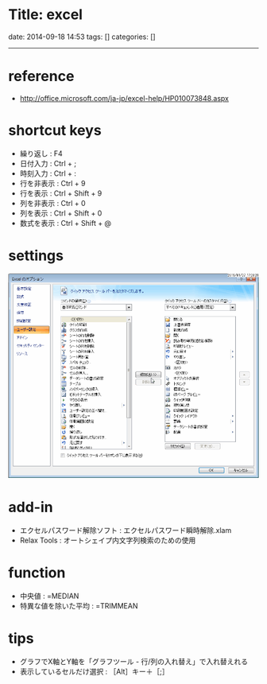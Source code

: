 Title: excel
==========
date: 2014-09-18 14:53
tags: []
categories: []
- - -
# reference
* <http://office.microsoft.com/ja-jp/excel-help/HP010073848.aspx>

# shortcut keys
* 繰り返し
: F4
* 日付入力
: Ctrl + ;
* 時刻入力
: Ctrl + :
* 行を非表示
: Ctrl + 9
* 行を表示
: Ctrl + Shift + 9
* 列を非表示
: Ctrl + 0
* 列を表示
: Ctrl + Shift + 0
* 数式を表示
: Ctrl + Shift + @

# settings
![クイックアクセスツールバー](./images/20150127_172821_WinShot.png)

# add-in
* エクセルパスワード解除ソフト : エクセルパスワード瞬時解除.xlam
* Relax Tools                  : オートシェイプ内文字列検索のための使用

# function
* 中央値 :
=MEDIAN
* 特異な値を除いた平均 :
=TRIMMEAN

# tips
* グラフでX軸とY軸を「グラフツール - 行/列の入れ替え」で入れ替えれる
* 表示しているセルだけ選択
: ［Alt］キー＋［;］

